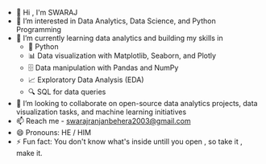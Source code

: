 - 👋 Hi , I'm SWARAJ
- 👀 I’m interested in Data Analytics, Data Science, and Python Programming
- 🌱 I’m currently learning data analytics and building my skills in
  * 🐍 Python
  * 📊 Data visualization with Matplotlib, Seaborn, and Plotly
  * 🗄️ Data manipulation with Pandas and NumPy
  * 📈 Exploratory Data Analysis (EDA)
  * 🔍 SQL for data queries
- 💞️ I’m looking to collaborate on open-source data analytics projects, data visualization tasks, and machine learning initiatives
- 📫 Reach me - swarajranjanbehera2003@gmail.com 
- 😄 Pronouns: HE / HIM
- ⚡ Fun fact: You don't know what's inside untill you open , so take it , make it.

<!---
swarajRB/swarajRB is a ✨ special ✨ repository because its `README.md` (this file) appears on your GitHub profile.
You can click the Preview link to take a look at your changes.
--->
